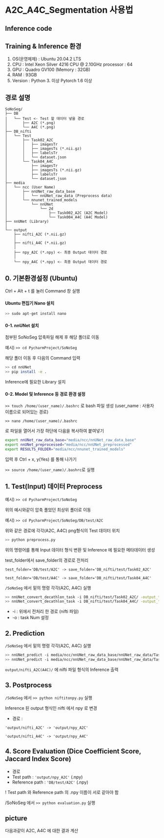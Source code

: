 # A2C_A4C_Segmentation 사용법

## Inference code

## Training & Inference 환경

1. OS(운영체제) : Ubuntu 20.04.2 LTS
2. CPU : Intel Xeon Silver 4216 CPU @ 2.10GHz processor : 64
3. GPU : Quadro GV100 (Memory : 32GB)
4. RAM : 93GB
5. Version : Python 3. 이상
             Pytorch 1.6 이상

## 경로 설명


    SoNoSeg/
    ├── DB
    │   └── Test <- Test 할 데이터 넣을 경로
    │       ├── A2C (*.png)
    │       └── A4C (*.png)
    ├── DB_nifti
    │   └── Test
    │       ├── Task02_A2C
    │       │   ├── imagesTr
    │       │   ├── imagesTs (*.nii.gz)
    │       │   ├── labelsTr
    │       │   └── dataset.json
    │       └── Task04_A4C
    │           ├── imagesTr
    │           ├── imagesTs (*.nii.gz)
    │           ├── labelsTr
    │           └── dataset.json
    ├── media
    │   └── ncc (User Name)
    │       ├── nnUNet_raw_data_base
    │       │   └── nnUNet_raw_data (Preprocess data)
    │       └── nnunet_trained_models
    │           └── nnUNet
    │               └── 2d
    │                   ├── Task002_A2C (A2C Model)
    │                   └── Task004_A4C (A4C Model)
    ├── nnUNet (Library)
    │
    └── output
        ├── nifti_A2C (*.nii.gz)
        │   
        ├── nifti_A4C (*.nii.gz)
        │
        ├── npy_A2C (*.npy) <- 최종 Output 데이터 경로
        │   
        └── npy_A4C (*.npy) <- 최종 Output 데이터 경로



## 0. 기본환경설정 (Ubuntu)

Ctrl + Alt + t 를 눌러 Command 창 실행



#### Ubuntu 편집기 Nano 설치

```bash
>> sudo apt-get install nano
```

#### 0-1. nnUNet 설치

첨부된 SoNoSeg 압축파일 해제 후 해당 폴더로 이동

예시) `>> cd PycharmProject/SoNoSeg`

해당 폴더 이동 후 다음의 Command 입력

```bash
>> cd nnUNet
>> pip install -e .
```

Inference에 필요한 Library 설치


#### 0-2. Model 및 Inference 등 경로 환경 설정

`>> touch /home/(user_name)/.bashrc`
로 bash 파일 생성 (user_name : 사용자 이름으로 되어있는 경로)


`>> nano /home/(user_name)/.bashrc`

로 파일을 열어서 가장 하단에 다음을 복사하여 붙여넣기

```bash
export nnUNet_raw_data_base="media/ncc/nnUNet_raw_data_base"
export nnUNet_preprocessed="media/ncc/nnUNet_preprocessed"
export RESULTS_FOLDER="media/ncc/nnunet_trained_models"
```
입력 후 Ctrl + x, y(Yes) 를 통해 나가기

`>> source /home/(user_name)/.bashrc`로 실행



## 1. Test(Input) 데이터 Preprocess


예시) `>> cd PycharmProject/SoNoSeg`

위의 예시와같이 압축 풀었던 최상위 폴더로 이동

예시) `>> cd PycharmProject/SoNoSeg/DB/test/A2C`

위와 같은 경로에 각각(A2C, A4C) png형식의 Test 데이터 위치

```bash
>> python preprocess.py
```
위의 명령어를 통해 Input 데이터 형식 변환 및 Inference 에 필요한 메타데이터 생성

test_folder에서 save_folder의 경로로 전처리

`test_folder='DB/test/A2C' -> save_folder='DB_nifti/test/Task02_A2C'`

`test_folder='DB/test/A4C' -> save_folder='DB_nifti/test/Task04_A4C'`



`/SoNoSeg` 에서 밑의 명령 각각(A2C, A4C) 실행

```bash
>> nnUNet_convert_decathlon_task -i DB_nifti/test/Task02_A2C/ -output_task_id 002
>> nnUNet_convert_decathlon_task -i DB_nifti/test/Task04_A4C/ -output_task_id 004
```
- -i : 위에서 전처리 한 경로 (nifti 파일)
- -o : task Num 설정



## 2. Prediction


`/SoNoSeg` 에서 밑의 명령 각각(A2C, A4C) 실행

```bash
>> nnUNet_predict -i media/ncc/nnUNet_raw_data_base/nnUNet_raw_data/Task002_A2C/imagesTs/ -o output/nifti_A2C/ -t 002 -tr nnUNetTrainerV2 -m 2d
>> nnUNet_predict -i media/ncc/nnUNet_raw_data_base/nnUNet_raw_data/Task004_A4C/imagesTs/ -o output/nifti_A4C/ -t 004 -tr nnUNetTrainerV2 -m 2d
```


`output/nifti_A2C(A4C)/` 에 nifti 파일 형식의 Inference 출력



## 3. Postprocess

`/SoNoSeg` 에서 `>> python niftitonpy.py` 실행

Inference 된 output 형식인 nifti 에서 npy 로 변경

* 경로 :

`'output/nifti_A2C' -> 'output/npy_A2C'`

`'output/nifti_A4C' -> 'output/npy_A4C'`


## 4. Score Evaluation (Dice Coefficient Score, Jaccard Index Score)

* 경로
* Test path : `'output/npy_A2C'` (.npy)
* Reference path : `'DB/test/A2C'` (.npy)

! Test path 와 Reference path 의 .npy 이름이 서로 같아야 함


/SoNoSeg 에서 `>> python evaluation.py` 실행

## picture

다음과같이 A2C, A4C 에 대한 결과 계산

